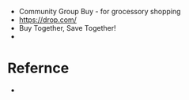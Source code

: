 * Community Group Buy - for grocessory shopping
* https://drop.com/
* Buy Together, Save Together!
* 
# Refernce
* [](https://walkthechat.com/community-group-buy-the-next-billion-dollar-e-commerce-industry/)